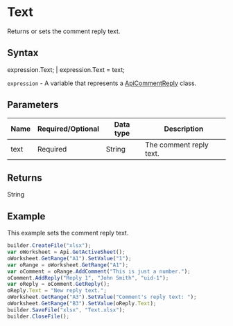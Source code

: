 # Text

Returns or sets the comment reply text.

## Syntax

expression.Text; &#124; expression.Text = text;

`expression` - A variable that represents a [ApiCommentReply](../ApiCommentReply.md) class.

## Parameters

| **Name** | **Required/Optional** | **Data type** | **Description** |
| ------------- | ------------- | ------------- | ------------- |
| text | Required | String | The comment reply text. |

## Returns

String

## Example

This example sets the comment reply text.

```javascript
builder.CreateFile("xlsx");
var oWorksheet = Api.GetActiveSheet();
oWorksheet.GetRange("A1").SetValue("1");
var oRange = oWorksheet.GetRange("A1");
var oComment = oRange.AddComment("This is just a number.");
oComment.AddReply("Reply 1", "John Smith", "uid-1");
var oReply = oComment.GetReply();
oReply.Text = "New reply text.";
oWorksheet.GetRange("A3").SetValue("Comment's reply text: ");
oWorksheet.GetRange("B3").SetValue(oReply.Text);
builder.SaveFile("xlsx", "Text.xlsx");
builder.CloseFile();
```